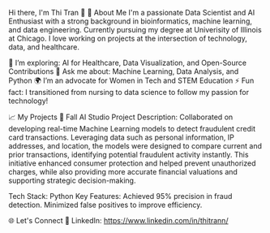 Hi there, I'm Thi Tran 👋
🌟 About Me
I'm a passionate Data Scientist and AI Enthusiast with a strong background in bioinformatics, machine learning, and data engineering. 
Currently pursuing my degree at Univerisity of Illinois at Chicago.
I love working on projects at the intersection of technology, data, and healthcare.

🌱 I’m exploring: AI for Healthcare, Data Visualization, and Open-Source Contributions
💬 Ask me about: Machine Learning, Data Analysis, and Python
🌍 I’m an advocate for Women in Tech and STEM Education
⚡ Fun fact: I transitioned from nursing to data science to follow my passion for technology!

📈 My Projects
🧠 Fall AI Studio Project
Description: Collaborated on developing real-time Machine Learning models to detect fraudulent credit card transactions. 
Leveraging data such as personal information, IP addresses, and location, the models were designed to compare current and prior transactions, 
identifying potential fraudulent activity instantly. This initiative enhanced consumer protection and helped prevent unauthorized charges, 
while also providing more accurate financial valuations and supporting strategic decision-making.

Tech Stack: Python
Key Features:
Achieved 95% precision in fraud detection.
Minimized false positives to improve efficiency.

🌐 Let's Connect
💼 LinkedIn: https://www.linkedin.com/in/thitrann/




